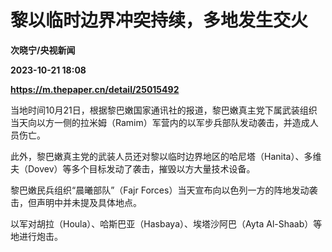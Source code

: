 # 黎以临时边界冲突持续，多地发生交火
**次晓宁/央视新闻**

**2023-10-21 18:08**

**https://m.thepaper.cn/detail/25015492**

当地时间10月21日，根据黎巴嫩国家通讯社的报道，黎巴嫩真主党下属武装组织当天向以方一侧的拉米姆（Ramim）军营内的以军步兵部队发动袭击，并造成人员伤亡。

此外，黎巴嫩真主党的武装人员还对黎以临时边界地区的哈尼塔（Hanita）、多维夫（Dovev）等多个目标发动了袭击，摧毁以方大量技术设备。

黎巴嫩民兵组织“晨曦部队”（Fajr Forces）当天宣布向以色列一方的阵地发动袭击，但声明中并未提及具体地点。

以军对胡拉（Houla）、哈斯巴亚（Hasbaya）、埃塔沙阿巴（Ayta Al-Shaab）等地进行炮击。